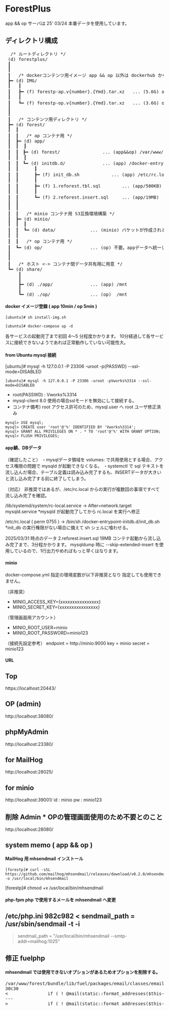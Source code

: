 # ForestPlus
  app && op サーバは 25' 03/24 本番データを使用しています。

## ディレクトリ構成
<pre>
  /* ルートディレクトリ */
 (d) forestplus/
 ┃
 ┃
 ┃   /* dockerコンテンツ用イメージ app && op 以外は dockerhub から取得されます */
 ┣━ (d) IMG/
 ┃   ┃  
 ┃   ┣━ (f) forestp-ap.v{number}.{Ymd}.tar.xz	... (5.6G) app鯖 2025/03/31 v.1.2 です。
 ┃   ┃
 ┃   ┗━ (f) forestp-op.v{number}.{Ymd}.tar.xz	... (3.6G) op鯖 * crontab -l はすべてコメントしています。
 ┃
 ┃
 ┃   /* コンテンツ用ディレクトリ */
 ┣━ (d) forest/
 ┃  ┃
 ┃  ┃   /* ap コンテナ用 */
 ┃  ┣━ (d) app/
 ┃  ┃  ┃
 ┃  ┃　┣━ (d) forest/				... (app&&op) /var/www/forest/
 ┃  ┃  ┃
 ┃  ┃　┗━ (d) initdb.d/				... (app) /docker-entrypoint-initdb.d/
 ┃  ┃      ┃  
 ┃  ┃      ┣━ (f) init_db.sh			... (app) /etc/rc.local にて実行定義。docker-compose run 時のみ実行される想定作成。
 ┃  ┃      ┃
 ┃  ┃      ┣━ (f) 1.reforest.tbl.sql		... (app/500KB) テーブル定義。
 ┃  ┃      ┃
 ┃  ┃      ┗━ (f) 2.reforest.insert.sql		... (app/19MB)	DBデータ。流し込み完了まで3分程度かかります。
 ┃  ┃
 ┃  ┃
 ┃  ┃   /* minio コンテナ用 S3互換環境構築 */
 ┃  ┣━ (d) minio/
 ┃  ┃  ┃
 ┃  ┃  ┗━ (d) data/				... (minio) バケットが作成される共用ディレク
 ┃  ┃	
 ┃  ┃   /* op コンテナ用 */
 ┃  ┗━ (d) op/					... (op) 不要。appデータへ統一したため不要となりました
 ┃
 ┃
 ┃   /* ホスト <-> コンテナ間データ共有用に用意 */	
 ┗━ (d) share/ 
     ┃     
     ┃
     ┣━ (d) ./app/				... (app) /mnt
     ┃
     ┗━ (d) ./op/				... (op)  /mnt
</pre>

#### docker イメージ登録 ( app 10min / op 5min )
```
[ubuntu]# sh install-img.sh
```
```
[ubuntu]# docker-compose up -d
```

各サービスの起動完了まで初回 4～5 分程度かかります。
10分経過して各サービスに接続できないようであれば正常動作していない可能性大。


#### from Ubuntu mysql 接続
[ubuntu]# mysql -h 127.0.0.1 -P 23306 -uroot -p{PASSWD} --ssl-mode=DISABLED



```
[ubuntu]# mysql -h 127.0.0.1 -P 23306 -uroot -pVworks%3314 --ssl-mode=DISABLED
```
* root(PASSWD) : Vworks%3314
* mysql-client 8.0 使用の場合sslモードを無効にして接続する。
* コンテナ備考) root アクセス許可のため、mysql.user へ root ユーザ修正済み

```
mysql> USE mysql;
mysql> CREATE user 'root'@'%' IDENTIFIED BY 'Vworks%3314';
mysql> GRANT ALL PRIVILEGES ON * . * TO 'root'@'%' WITH GRANT OPTION;
mysql> FLUSH PRIVILEGES;
```

#### app鯖、DBデータ

（確認したこと）
 ・mysqlデータ領域を volumes: で共用使用とする場合、アクセス権限の問題で mysqld が起動できなくなる。
 ・systemctl で sql テキストを流し込んだ場合、テーブル定義は読み込み完了するも、INSERTデータが大きいと流し込み完了する前に終了してしまう。

（対応）
非推奨ではあるが、/etc/rc.local からの実行が複数回の事項ですべて流し込み完了を確認。

/lib/systemd/system/rc-local.service
-> After=network.target mysqld.service
*mysqld が起動完了してから rc.local を実行へ修正

/etc/rc.local ( perm 0755 )
-> /bin/sh /docker-entrypoint-initdb.d/init_db.sh
*init_db の実行権限がない場合に備えて sh シェルに喰わせる。

2025/03/31 時点のデータ 2.reforest.insert.sql 19MB
コンテナ起動から流し込み完了まで、3分程かかります。
mysqldump 時に --skip-extended-insert を使用しているので、1行出力やめればもっと早くはなります。


#### minio

docker-compose.yml 指定の環境変数が以下非推奨となり
指定しても使用できません。

（非推奨）
- MINIO_ACCESS_KEY={xxxxxxxxxxxxxxxx}
- MINIO_SECRET_KEY={xxxxxxxxxxxxxxxx}

（管理画面用アカウント）
- MINIO_ROOT_USER=minio
- MINIO_ROOT_PASSWORD=minio123

（接続先設定参考）
	endpoint = http://minio:9000
	key	 = minio
	secret	 = minio123


#### URL
## Top
https://localhost:20443/

## OP (admin)
http://localhost:38080/

## phpMyAdmin
http://localhost:23380/

## for MailHog
http://localhost:28025/

## for minio
http://localhost:39001/
id : minio
pw : minio123


## 削除 Admin * OPの管理画面使用のため不要とのこと
http://localhost:28080/

## system memo ( app && op )

#### MailHog 用 mhsendmail インストール
```
[forestp]# curl -sSL https://github.com/mailhog/mhsendmail/releases/download/v0.2.0/mhsendmail_linux_amd64 -o /usr/local/bin/mhsendmail
```

[forestp]# chmod +x /usr/local/bin/mhsendmail


#### php-fpm php で使用するメールを mhsendmail へ変更
/etc/php.ini
982c982
< sendmail_path = /usr/sbin/sendmail -t -i
---
> sendmail_path = "/usr/local/bin/mhsendmail --smtp-addr=mailhog:1025"

## 修正 fuelphp
#### mhsendmail では使用できないオプションがあるためオプションを削除する。

<pre>
/var/www/forest/bundle/lib/fuel/packages/email/classes/email/driver/mail.php
30c30
<               if ( ! @mail(static::format_addresses($this->to), $this->subject, $message['body'], $message['header'], '-oi -f '.$return_path))
---
>               if ( ! @mail(static::format_addresses($this->to), $this->subject, $message['body'], $message['header']))
</pre>
